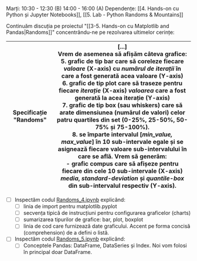 Marți: 10:30 - 12:30 (B)
      14:00 - 16:00 (A)
Dependențe: [[4. Hands-on cu Python și Jupyter Notebooks]], [[5. Lab - Python Randoms & Mountains]]

Continuăm discuția pe proiectul "[[3-5. Hands-on cu Matplotlib and Pandas|Randoms]]" concentrându-ne pe rezolvarea ultimelor cerințe:

| Specificație "Randoms" |   \[...\]<br>   Vrem de asemenea să afișăm câteva grafice: <br>	5. grafic de tip bar care să coreleze fiecare *valoare* (X-axis) cu *numărul de iterații* în care a fost generată acea valoare (Y-axis)<br>	6. grafic de tip plot care să traseze pentru fiecare *iterație* (X-axis) *valoarea* care a fost generată la acea iterație (Y-axis)<br>	7. grafic de tip box (sau whiskers) care să arate dimensiunea (numărul de valori) celor patru quartiles din set (0-25%, 25-50%, 50-75% și 75-100%).<br>	8. se împarte intervalul \[*min_value,* *max_value*\] în 10 sub-intervale egale și se asignează fiecare valoare sub-intervalului în care se află. Vrem să generăm:<br>		- grafic compus care să afișeze pentru fiecare din cele 10 sub-intervale (X-axis) *media*, *standard-deviation* și *quantile-box* din sub-intervalul respectiv (Y-axis).  |
| ---------------------- | ------------------------------------------------------------------------------------------------------------------------------------------------------------------------------------------------------------------------------------------------------------------------------------------------------------------------------------------------------------------------------------------------------------------------------------------------------------------------------------------------------------------------------------------------------------------------------------------------------------------------------------------------------------------------------------------------------------------------------------------------------------------------------------------------------------------------------------------------------------ |

 - [ ] Inspectăm codul [Randoms_4.ipynb](https://github.com/FlorinTeo/CodeSinaia-2025.src/blob/main/IntroToPy/Randoms_4.ipynb) explicând:
	- [ ] linia de import pentru matplotlib.pyplot
	- [ ] secvența tipică de instrucțiuni pentru configurarea graficelor (charts)
	- [ ] sumarizarea tipurilor de grafice: bar, plot, boxplot
	- [ ] linia de cod care furnizează date graficului. Accent pe forma concisă (comprehension) de a defini o listă.
- [ ] Inspectăm codul [Randoms_5.ipynb](https://github.com/FlorinTeo/CodeSinaia-2025.src/blob/main/IntroToPy/Randoms_5.ipynb) explicând:
	- [ ] Conceptele Pandas: DataFrame, DataSeries și Index. Noi vom folosi în principal doar DataFrame.